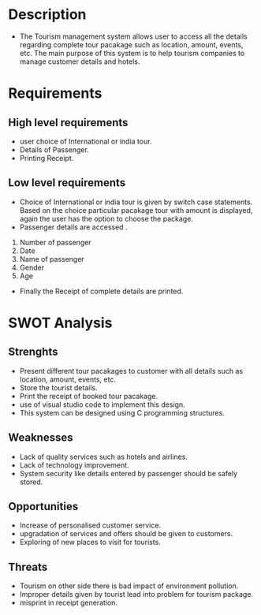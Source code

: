 # Description
* The Tourism management system allows user to access all the details regarding complete tour pacakage such as location, amount,    events, etc. The main purpose of this system is to help tourism companies to manage customer details and hotels.

# Requirements

## High level requirements
 * user choice of International or india tour.
 * Details of Passenger.
 * Printing Receipt.

 ## Low level requirements
 * Choice of International or india tour is given by switch case statements. Based on the choice particular pacakage tour with amount is displayed, again the user has the option to choose the package.
 * Passenger details are accessed .
 1) Number of passenger
 2) Date
 3) Name of passenger
 4) Gender
 5) Age
 * Finally the Receipt of complete details are printed.

 # SWOT Analysis
 ## Strenghts
 * Present different tour pacakages to customer with all details such as location, amount, events, etc.
 * Store the tourist details.
 * Print the receipt of booked tour pacakage.
 * use of visual studio code to implement this design.
 * This system can be designed using C programming structures.

 ## Weaknesses
 * Lack of quality services such as hotels and airlines.
 * Lack of technology improvement.
 * System security like details entered by passenger should be safely stored.

 ## Opportunities
 * Increase of personalised customer service.
 * upgradation of services and offers should be given to customers.
 * Exploring of new places to visit for tourists.

 ## Threats
 * Tourism on other side there is bad impact of environment pollution.
 * Improper details given by tourist lead into problem for tourism package.
 * misprint in receipt generation.
